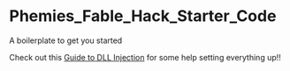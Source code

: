 # Phemies_Fable_Hack_Starter_Code
A boilerplate to get you started

Check out this [Guide to DLL Injection](https://docs.google.com/document/d/1c7MQy2PqUUa8G6bf6rHphPXao9kgwvpbO0eJsX5rRXE/edit?usp=sharing) for some help setting everything up!!
